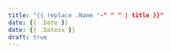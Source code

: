 ```yaml
---
title: "{{ replace .Name "-" " " | title }}"
date: {{ .Date }}
date: {{ .Datexx }}
draft: true
---
```


